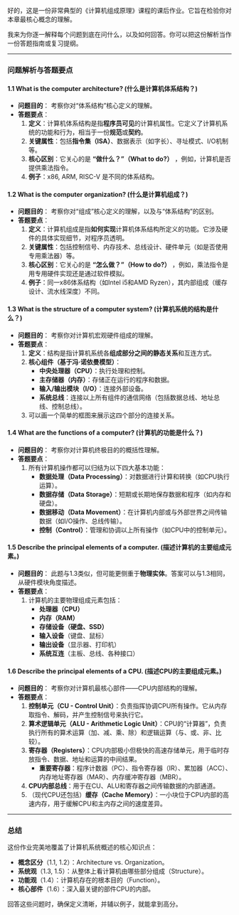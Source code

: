 好的，这是一份非常典型的《计算机组成原理》课程的课后作业。它旨在检验你对本章最核心概念的理解。

我来为你逐一解释每个问题到底在问什么，以及如何回答。你可以把这份解析当作一份答题指南或复习提纲。

---

### 问题解析与答题要点

#### **1.1 What is the computer architecture? (什么是计算机体系结构？)**
*   **问题目的**： 考察你对“体系结构”核心定义的理解。
*   **答题要点**：
    1.  **定义**：计算机体系结构是指**程序员可见**的计算机属性。它定义了计算机系统的功能和行为，相当于一份**规范**或**契约**。
    2.  **关键属性**：包括**指令集（ISA）**、数据表示（如字长）、寻址模式、I/O机制等。
    3.  **核心区别**：它关心的是 **“做什么？”（What to do?）** ，例如，计算机是否提供乘法指令。
    4.  **例子**：x86, ARM, RISC-V 是不同的体系结构。

#### **1.2 What is the computer organization? (什么是计算机组成？)**
*   **问题目的**： 考察你对“组成”核心定义的理解，以及与“体系结构”的区别。
*   **答题要点**：
    1.  **定义**：计算机组成是指**如何实现**计算机体系结构所定义的功能。它涉及硬件的具体实现细节，对程序员透明。
    2.  **关键属性**：包括控制信号、内存技术、总线设计、硬件单元（如是否使用专用乘法器）等。
    3.  **核心区别**：它关心的是 **“怎么做？”（How to do?）** ，例如，乘法指令是用专用硬件实现还是通过软件模拟。
    4.  **例子**：同一x86体系结构（如Intel i5和AMD Ryzen），其内部组成（缓存设计、流水线深度）不同。

#### **1.3 What is the structure of a computer system? (计算机系统的结构是什么？)**
*   **问题目的**： 考察你对计算机宏观硬件组成的理解。
*   **答题要点**：
    1.  **定义**：结构是指计算机系统各**组成部分之间的静态关系**和互连方式。
    2.  **核心组件（基于冯·诺依曼模型）**：
        *   **中央处理器（CPU）**：执行处理和控制。
        *   **主存储器（内存）**：存储正在运行的程序和数据。
        *   **输入/输出模块（I/O）**：连接外部设备。
        *   **系统总线**：连接以上所有组件的通信网络（包括数据总线、地址总线、控制总线）。
    3.  可以画一个简单的框图来展示这四个部分的连接关系。

#### **1.4 What are the functions of a computer? (计算机的功能是什么？)**
*   **问题目的**： 考察你对计算机终极目的的概括性理解。
*   **答题要点**：
    1.  所有计算机操作都可以归结为以下四大基本功能：
        *   **数据处理（Data Processing）**：对数据进行计算和转换（如CPU执行运算）。
        *   **数据存储（Data Storage）**：短期或长期地保存数据和程序（如内存和硬盘）。
        *   **数据移动（Data Movement）**：在计算机内部或与外部世界之间传输数据（如I/O操作、总线传输）。
        *   **控制（Control）**：管理和协调以上所有操作（如CPU中的控制单元）。

#### **1.5 Describe the principal elements of a computer. (描述计算机的主要组成元素。)**
*   **问题目的**： 此题与1.3类似，但可能更侧重于**物理实体**。答案可以与1.3相同，从硬件模块角度描述。
*   **答题要点**：
    1.  计算机的主要物理组成元素包括：
        *   **处理器（CPU）**
        *   **内存（RAM）**
        *   **存储设备（硬盘、SSD）**
        *   **输入设备**（键盘、鼠标）
        *   **输出设备**（显示器、打印机）
        *   **系统互连**（主板、总线、各种接口）

#### **1.6 Describe the principal elements of a CPU. (描述CPU的主要组成元素。)**
*   **问题目的**： 考察你对计算机最核心部件——CPU内部结构的理解。
*   **答题要点**：
    1.  **控制单元（CU - Control Unit）**：负责指挥协调CPU所有操作。它从内存取指令、解码，并产生控制信号来执行它。
    2.  **算术逻辑单元（ALU - Arithmetic Logic Unit）**：CPU的“计算器”，负责执行所有的算术运算（加、减、乘、除）和逻辑运算（与、或、非、比较）。
    3.  **寄存器（Registers）**：CPU内部极小但极快的高速存储单元，用于临时存放指令、数据、地址和运算的中间结果。
        *   **重要寄存器**：程序计数器（PC）、指令寄存器（IR）、累加器（ACC）、内存地址寄存器（MAR）、内存缓冲寄存器（MBR）。
    4.  **CPU内部总线**：用于在CU、ALU和寄存器之间传输数据的内部通道。
    5.  （现代CPU还包括）**缓存（Cache Memory）**：一小块位于CPU内部的高速内存，用于缓解CPU和主内存之间的速度差异。

---

### 总结

这份作业完美地覆盖了计算机系统概述的核心知识点：
*   **概念区分**（1.1, 1.2）：Architecture vs. Organization。
*   **系统观**（1.3, 1.5）：从整体上看计算机由哪些部分组成（Structure）。
*   **功能观**（1.4）：计算机存在的根本目的（Function）。
*   **核心部件**（1.6）：深入最关键的部件CPU的内部。

回答这些问题时，确保定义清晰，并辅以例子，就能拿到高分。